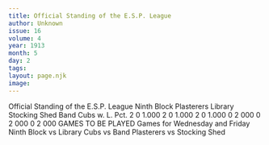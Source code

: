 ```yaml
---
title: Official Standing of the E.S.P. League
author: Unknown
issue: 16
volume: 4
year: 1913
month: 5
day: 2
tags:
layout: page.njk
image:
---
```

Official Standing of the E.S.P. League      Ninth Block Plasterers Library Stocking Shed Band   Cubs   w. L. Pct.   2 0 1.000 2 0 1.000 2 0 1.000 0 2 000 0 2 000 0 2 000   GAMES TO BE PLAYED Games for Wednesday and Friday   Ninth Block vs Library Cubs vs Band   Plasterers vs Stocking Shed   

